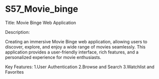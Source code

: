 # S57_Movie_binge

Title: Movie Binge Web Application 

Description:

Creating an immersive Movie Binge web application, allowing users to discover, explore, and enjoy a wide range of movies seamlessly. This application provides a user-friendly interface, rich features, and a personalized experience for movie enthusiasts.

Key Features:
1.User Authentication
2.Browse and Search
3.Watchlist and Favorites